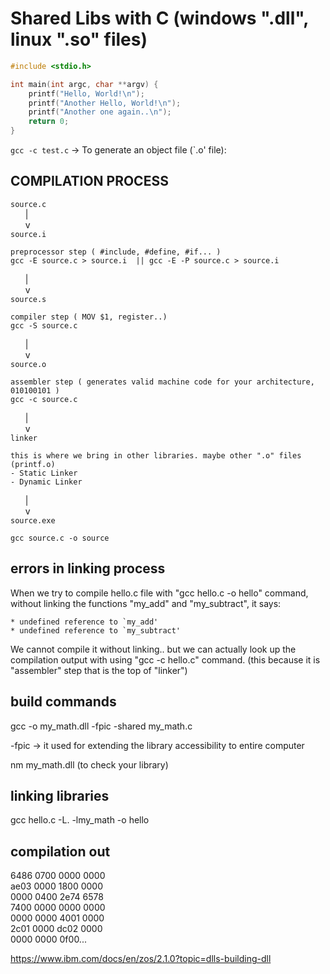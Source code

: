 # Shared Libs with C (windows ".dll", linux ".so" files)

```c
#include <stdio.h>

int main(int argc, char **argv) {
    printf("Hello, World!\n");
    printf("Another Hello, World!\n");
    printf("Another one again..\n");
    return 0;
}
```

`gcc -c test.c` -> To generate an object file (`.o' file):


## COMPILATION PROCESS

`source.c`  
&nbsp;&nbsp;&nbsp;&nbsp;&nbsp;&nbsp;|  
&nbsp;&nbsp;&nbsp;&nbsp;&nbsp;&nbsp;v  
`source.i`  

    preprocessor step ( #include, #define, #if... ) 
    gcc -E source.c > source.i  || gcc -E -P source.c > source.i

&nbsp;&nbsp;&nbsp;&nbsp;&nbsp;&nbsp;|  
&nbsp;&nbsp;&nbsp;&nbsp;&nbsp;&nbsp;v  
`source.s`  

    compiler step ( MOV $1, register..)
    gcc -S source.c
&nbsp;&nbsp;&nbsp;&nbsp;&nbsp;&nbsp;|  
&nbsp;&nbsp;&nbsp;&nbsp;&nbsp;&nbsp;v  
`source.o`  

    assembler step ( generates valid machine code for your architecture, 010100101 )
    gcc -c source.c
&nbsp;&nbsp;&nbsp;&nbsp;&nbsp;&nbsp;|  
&nbsp;&nbsp;&nbsp;&nbsp;&nbsp;&nbsp;v  
`linker`  

    this is where we bring in other libraries. maybe other ".o" files (printf.o) 
    - Static Linker 
    - Dynamic Linker

&nbsp;&nbsp;&nbsp;&nbsp;&nbsp;&nbsp;|  
&nbsp;&nbsp;&nbsp;&nbsp;&nbsp;&nbsp;v  
`source.exe`

    gcc source.c -o source


## errors in linking process

When we try to compile hello.c file with "gcc hello.c -o hello" command, without linking the functions "my_add" and "my_subtract", it says:
    
    * undefined reference to `my_add'
    * undefined reference to `my_subtract'

We cannot compile it without linking.. but we can actually look up the compilation output with using "gcc -c hello.c" command. (this because it is "assembler" step that is the top of "linker")


## build commands
gcc -o my_math.dll -fpic -shared my_math.c

-fpic -> it used for extending the library accessibility to entire computer

nm my_math.dll (to check your library)

## linking libraries
gcc hello.c -L. -lmy_math -o hello

## compilation out
6486 0700 0000 0000  
ae03 0000 1800 0000  
0000 0400 2e74 6578  
7400 0000 0000 0000  
0000 0000 4001 0000  
2c01 0000 dc02 0000  
0000 0000 0f00...


https://www.ibm.com/docs/en/zos/2.1.0?topic=dlls-building-dll
